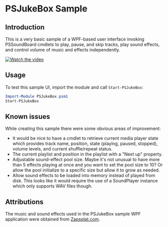 # PSJukeBox Sample

## Introduction

This is a very basic sample of a WPF-based user interface invoking PSSoundBoard
cmdlets to play, pause, and skip tracks, play sound effects, and control volume
of music and effects independently.

[![Watch the video](https://img.youtube.com/vi/82JFh6M82dI/hqdefault.jpg)](https://youtu.be/82JFh6M82dI)

## Usage

To test this sample UI, import the module and call `Start-PSJukeBox`:

```powershell
Import-Module PSJukeBox.psm1
Start-PSJukeBox
```

## Known issues

While creating this sample there were some obvious areas of improvement:

- It would be nice to have a cmdlet to retrieve current media player state which
  provides track name, position, state (playing, paused, stopped), volume levels,
  and current shuffle/repeat status.
- The current playlist and position in the playlist with a "Next up" property.
- Adjustable sound-effect pool size. Maybe it's not unusual to have more than 5
  effects playing at once and you want to set the pool size to 10? Or allow the
  pool initialize to a specific size but allow it to grow as needed.
- Allow sound effects to be loaded into memory instead of played from disk. This
  looks like it would require the use of a SoundPlayer instance which only
  supports WAV files though.

## Attributions

The music and sound effects used in the PSJukeBox sample WPF application were
obtained from [Zapsplat.com](https://www.zapsplat.com).
